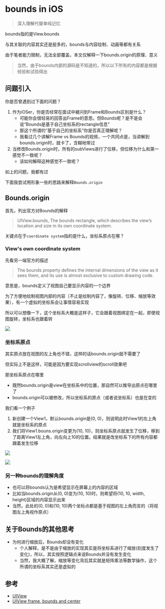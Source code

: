 # bounds in iOS

> 深入理解代替单纯记忆

bounds指的是View.bounds

与其关联的内容其实还是挺多的，bounds与内容绘制、动画等都有关系

由于笔者能力限制，无法全部覆盖，本文仅解释一下bounds.origin的原理、意义

> 当然，由于bounds内部的源码是不知道的，所以以下所有的内容都是根据经验和试验得出

## 问题引入

你是否曾遇到过下面的问题？

1. 作为iOSer，你是否经常在面试中被问到Frame和Bounds区别是什么？
	- 可能你会很轻易的回答出Frame的意思。但Bounds呢？是不是会说“Bounds是基于自己坐标系的rectangle信息”
	- 那这个所谓的“基于自己的坐标系”你是否真正理解呢？
	- 我看过几个讲解Frame vs Bounds的视频，一个共同点是，当讲解到bounds.origin时，就卡了，含糊地带过
2. 当修改Bounds.origin时，所有的subViews进行了位移，但位移为什么和第一感觉不一致呢？
	- 该如何解释这种感觉不一致呢？

如上的问题，我都有过

下面我尝试用形象一些的思路来解释`Bounds.origin`

## Bounds.origin

首先，列出官方对Bounds的解释

> UIView.bounds, The bounds rectangle, which describes the view’s location and size in its own coordinate system.

关键点在于`coordinate system`指的是什么，坐标系原点在哪？

### View's own coordinate system

先看另一端官方的描述

> The bounds property defines the internal dimensions of the view as it sees them, and its use is almost exclusive to custom drawing code.

意思是，bounds定义了视图自己要显示内容的一个边界

为了方便地绘制视图内部的内容（不止是绘制内容了，像旋转、位移、缩放等效果），有一个虚拟的坐标系会让事情容易实现

所以可以想像一下，这个坐标系大概是这样子，它会跟着视图绑定在一起，即使视图旋转，坐标系也跟着转

![](https://github.com/songgeb/I-Love-iOS/blob/master/Images/bounds_coordinatesystem.png?raw=true)

### 坐标系原点

其实原点放在视图的左上角也不错，这样的话bounds.origin就不需要了

但实际上不是这样，可能是因为要实现scrollview的scroll效果吧

那坐标系原点在哪里

- 既然bounds.origin是view在坐标系中的位置，那自然可以推导出原点在哪里了
- bounds.origin可以被修改，所以坐标系的原点（或者说坐标系）也是在变的

我们看一个例子

1. 新创建一个View1，默认bounds.origin是(0, 0)，则说明此时View1的左上角就是坐标系的原点
2. 我们将View1.bouns.origin变更为(10, 10)，则坐标系原点就发生了位移，移到了距离View1左上角，向左向上10的位置。结果就是改坐标系下的所有内容都跟着发生位移

![](https://github.com/songgeb/I-Love-iOS/blob/master/Images/bounds_originchange.png?raw=true)

![](https://github.com/songgeb/I-Love-iOS/blob/master/Images/bounds_originchange_display.png?raw=true)

### 另一种bounds的理解角度

- 也可以将bounds认为是希望显示在屏幕上的内容的区域
- 比如当bounds.origin从(0, 0)变为(10, 10)时，则希望将(10, 10, width, height)区域的内容显示出来
- 当然，此处的(0, 0)和(10, 10)两个坐标点都是基于视图的左上角而言的（将视图左上角视作原点）

## 关于Bounds的其他思考

- 为何进行缩放后，Bounds却没有变化
	- 个人解释，是不是由于缩放的实现其实是将坐标系进行了缩放(刻度发生了变化)，所以，其实按照逻辑点来说Bounds并没有发生变化
	- 当然，我大概了解，缩放等变化背后其实就是矩阵乘法等数学操作，这个所谓的坐标系其实还是虚拟的

## 参考
- [UIView](https://developer.apple.com/documentation/uikit/uiview)
- [UIView frame, bounds and center](https://stackoverflow.com/questions/5361369/uiview-frame-bounds-and-center/11282765#11282765)
